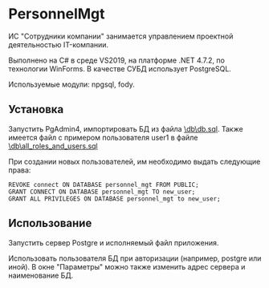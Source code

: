 # PersonnelMgt
ИС "Сотрудники компании" занимается управлением проектной деятельностью IT-компании.

Выполнено на C# в среде VS2019, на платформе .NET 4.7.2, по технологии WinForms. В качестве СУБД использует PostgreSQL.

Используемые модули: npgsql, fody.

## Установка
Запустить PgAdmin4, импортировать БД из файла [\db\db.sql](...).
Также имеется файл с примером пользователя user1 в файле [\db\all_roles_and_users.sql](...)

При создании новых пользователей, им необходимо выдать следующие права:
```
REVOKE connect ON DATABASE personnel_mgt FROM PUBLIC;
GRANT CONNECT ON DATABASE personnel_mgt TO new_user;
GRANT ALL PRIVILEGES ON DATABASE personnel_mgt to new_user;
```

## Использование
Запустить сервер Postgre и исполняемый файл приложения.

Использовать пользователя БД при авторизации (например, postgre или иной). В окне "Параметры" можно также изменить адрес сервера и наименование БД.
